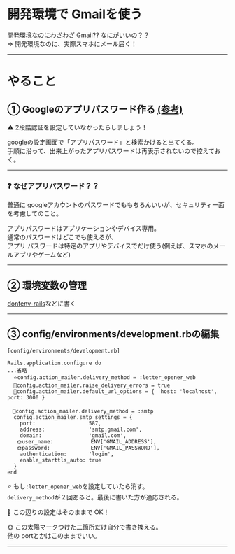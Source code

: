 # 開発環境で Gmailを使う
開発環境なのにわざわざ Gmail?? なにがいいの？？    
=> 開発環境なのに、実際スマホにメール届く！
***

# やること
## ① Googleのアプリパスワード作る [(参考)](https://labo.kon-ruri.co.jp/rails-send-mail-via-gmail-smtp/)  
⚠️ 2段階認証を設定していなかったらしましょう！

googleの設定画面で「アプリパスワード」と検索かけると出てくる。  
手順に沿って、出来上がったアプリパスワードは再表示されないので控えておく。
***

### ❓ なぜアプリパスワード？？
普通に googleアカウントのパスワードでももちろんいいが、セキュリティー面を考慮してのこと。 

アプリパスワードはアプリケーションやデバイス専用。   
通常のパスワードはどこでも使えるが、  
アプリ パスワードは特定のアプリやデバイスでだけ使う(例えば、スマホのメールアプリやゲームなど)  
***

## ② 環境変数の管理
[dontenv-rails](https://github.com/Tarara33/TIL/blob/main/Rails/Gem/dotenv-rails.md)などに書く
***

## ③ config/environments/development.rbの編集
~~~
[config/environments/development.rb]

Rails.application.configure do
...省略
  ⭐️config.action_mailer.delivery_method = :letter_opener_web
  🩷config.action_mailer.raise_delivery_errors = true
  🩷config.action_mailer.default_url_options = {  host: 'localhost', port: 3000 }

　🩵config.action_mailer.delivery_method = :smtp
  config.action_mailer.smtp_settings = {
    port:                 587,
    address:              'smtp.gmail.com',
    domain:               'gmail.com',
   🌞user_name:            ENV['GMAIL_ADDRESS'],
   🌞password:             ENV['GMAIL_PASSWORD'],
    authentication:       'login',
    enable_starttls_auto: true
  }
end
~~~
⭐️ もし`:letter_opener_web`を設定していたら消す。  
`delivery_method`が２回あると。最後に書いた方が適応される。

🩷 この辺りの設定はそのままで OK！

🌞 この太陽マークつけた二箇所だけ自分で書き換える。  
他の portとかはこのままでいい。
***
